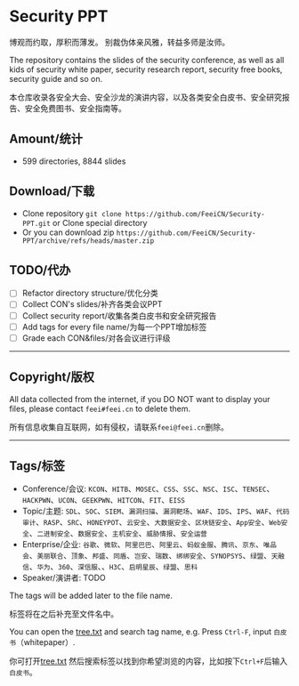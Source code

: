 # Security PPT
博观而约取，厚积而薄发。
别裁伪体亲风雅，转益多师是汝师。

The repository contains the slides of the security conference, as well as all kids of security white paper, security research report, security free books, security guide and so on.

本仓库收录各安全大会、安全沙龙的演讲内容，以及各类安全白皮书、安全研究报告、安全免费图书、安全指南等。

## Amount/统计

- 599 directories, 8844 slides

## Download/下载

- Clone repository `git clone https://github.com/FeeiCN/Security-PPT.git` or Clone special directory
- Or you can download zip `https://github.com/FeeiCN/Security-PPT/archive/refs/heads/master.zip`

## TODO/代办
- [ ] Refactor directory structure/优化分类
- [ ] Collect CON's slides/补齐各类会议PPT
- [ ] Collect security report/收集各类白皮书和安全研究报告
- [ ] Add tags for every file name/为每一个PPT增加标签
- [ ] Grade each CON&files/对各会议进行评级
---

## Copyright/版权

All data collected from the internet, if you DO NOT want to display your files, please contact `feei#feei.cn` to delete them.

所有信息收集自互联网，如有侵权，请联系`feei@feei.cn`删除。

---

## Tags/标签
- Conference/会议: `KCON`、`HITB`、`MOSEC`、`CSS`、`SSC`、`NSC`、`ISC`、`TENSEC`、`HACKPWN`、`UCON`、`GEEKPWN`、`HITCON`、`FIT`、`EISS`
- Topic/主题: `SDL`、`SOC`、`SIEM`、`漏洞扫描`、`漏洞靶场`、`WAF`、`IDS`、`IPS`、`WAF`、`代码审计`、`RASP`、`SRC`、`HONEYPOT`、`云安全`、`大数据安全`、`区块链安全`、`App安全`、`Web安全`、`二进制安全`、`数据安全`、`主机安全`、`威胁情报`、`安全运营`
- Enterprise/企业: `谷歌`、`微软`、`阿里巴巴`、`阿里云`、`蚂蚁金服`、`腾讯`、`京东`、`唯品会`、`美丽联合`、`顶象`、`邦盛`、`同盾`、`岂安`、`瑞数`、`绑绑安全`、`SYNOPSYS`、`绿盟`、`天融信`、`华为`、`360`、`深信服`、、`H3C`、`启明星辰`、`绿盟`、`思科`
- Speaker/演讲者: TODO

The tags will be added later to the file name.

标签将在之后补充至文件名中。

You can open the [tree.txt](https://github.com/FeeiCN/Security-PPT/blob/master/tree.txt) and search tag name, e.g. Press `Ctrl-F`, input `白皮书`（whitepaper）.

你可打开[tree.txt](https://github.com/FeeiCN/Security-PPT/blob/master/tree.txt) 然后搜索标签以找到你希望浏览的内容，比如按下`Ctrl+F`后输入`白皮书`。